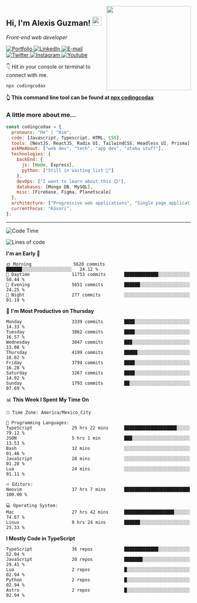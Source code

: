 <img align='right' src="https://media.giphy.com/media/M9gbBd9nbDrOTu1Mqx/giphy.gif" width="230">
<h2>Hi, I'm Alexis Guzman! <img src="https://media.giphy.com/media/hvRJCLFzcasrR4ia7z/giphy.gif" width="25px"></h2>
<p><em>Front-end web developer</em></p>

<p>
  <a href='https://www.codingcodax.dev' target='_blank'>
    <img alt='Portfolio' src='https://img.shields.io/badge/Portfolio-black?logo=vercel&style=flat-square'>
  </a>
  <a href='https://linkedin.com/in/codingcodax' target='_blank'>
    <img alt='LinkedIn' src='https://img.shields.io/badge/LinkedIn-black?logo=LinkedIn&style=flat-square'>
  </a>
  <a href='mailto:hello@codingcodax.com' target='_blank'>
    <img alt='E-mail' src='https://img.shields.io/badge/Email-black?logo=Gmail&style=flat-square'>
  </a>
  <a href='https://twitter.com/codingcodax' target='_blank'>
    <img alt='Twitter' src='https://img.shields.io/badge/Twitter-black?logo=Twitter&style=flat-square'>
  </a>
  <a href='https://www.instagram.com/codingcodax' target='_blank'>
    <img alt='Instagram' src='https://img.shields.io/badge/Instagram-black?logo=Instagram&style=flat-square'>
  </a>
  <a href='https://www.youtube.com/@codingcodax' target='_blank'>
    <img alt='Youtube' src='https://img.shields.io/badge/YouTube-black?logo=Youtube&style=flat-square'>
  </a>
</p>

👇 Hit in your console or terminal to connect with me.

```bash
npx codingcodax
```
**👆 This command line tool can be found at [npx codingcodax](https://github.com/codingcodax/npx-codingcodax)**

<h3>A little more about me...</h3>

```javascript
const codingcodax = {
  pronouns: "He" | "Him",
  code: [Javascript, Typescript, HTML, CSS],
  tools: [NextJS, ReactJS, Radix UI, TailwindCSS, Headless UI, Prisma],
  askMeAbout: ["web dev", "tech", "app dev", "otaku stuff"],
  technologies: {
    backEnd: {
      js: [Node, Express],
      python: ["Still in waiting list 🥲"]
    },
    devOps: ["I want to learn about this 😊"],
    databases: [Mongo DB, MySQL],
    misc: [Firebase, Figma, Planetscale]
  },
  architecture: ["Progressive web applications", "Single page applications"],
  currentFocus: "Kōsori",
};
```

---

<!--START_SECTION:waka-->
![Code Time](http://img.shields.io/badge/Code%20Time-2%2C651%20hrs-blue)

![Lines of code](https://img.shields.io/badge/From%20Hello%20World%20I%27ve%20Written-10.2%20million%20lines%20of%20code-blue)

**I'm an Early 🐤** 

```text
🌞 Morning                5620 commits        ██████░░░░░░░░░░░░░░░░░░░   24.12 % 
🌆 Daytime                11753 commits       █████████████░░░░░░░░░░░░   50.44 % 
🌃 Evening                5651 commits        ██████░░░░░░░░░░░░░░░░░░░   24.25 % 
🌙 Night                  277 commits         ░░░░░░░░░░░░░░░░░░░░░░░░░   01.19 % 
```
📅 **I'm Most Productive on Thursday** 

```text
Monday                   3339 commits        ████░░░░░░░░░░░░░░░░░░░░░   14.33 % 
Tuesday                  3862 commits        ████░░░░░░░░░░░░░░░░░░░░░   16.57 % 
Wednesday                3047 commits        ███░░░░░░░░░░░░░░░░░░░░░░   13.08 % 
Thursday                 4199 commits        █████░░░░░░░░░░░░░░░░░░░░   18.02 % 
Friday                   3794 commits        ████░░░░░░░░░░░░░░░░░░░░░   16.28 % 
Saturday                 3267 commits        ████░░░░░░░░░░░░░░░░░░░░░   14.02 % 
Sunday                   1793 commits        ██░░░░░░░░░░░░░░░░░░░░░░░   07.69 % 
```


📊 **This Week I Spent My Time On** 

```text
🕑︎ Time Zone: America/Mexico_City

💬 Programming Languages: 
TypeScript               29 hrs 22 mins      ████████████████████░░░░░   79.12 % 
JSON                     5 hrs 1 min         ███░░░░░░░░░░░░░░░░░░░░░░   13.53 % 
Bash                     32 mins             ░░░░░░░░░░░░░░░░░░░░░░░░░   01.46 % 
JavaScript               28 mins             ░░░░░░░░░░░░░░░░░░░░░░░░░   01.28 % 
Lua                      24 mins             ░░░░░░░░░░░░░░░░░░░░░░░░░   01.11 % 

🔥 Editors: 
Neovim                   37 hrs 7 mins       █████████████████████████   100.00 % 

💻 Operating System: 
Mac                      27 hrs 42 mins      ███████████████████░░░░░░   74.67 % 
Linux                    9 hrs 24 mins       ██████░░░░░░░░░░░░░░░░░░░   25.33 % 
```

**I Mostly Code in TypeScript** 

```text
TypeScript               36 repos            █████████████░░░░░░░░░░░░   52.94 % 
JavaScript               20 repos            ███████░░░░░░░░░░░░░░░░░░   29.41 % 
Lua                      2 repos             █░░░░░░░░░░░░░░░░░░░░░░░░   02.94 % 
Python                   2 repos             █░░░░░░░░░░░░░░░░░░░░░░░░   02.94 % 
Astro                    2 repos             █░░░░░░░░░░░░░░░░░░░░░░░░   02.94 % 
```




<!--END_SECTION:waka-->
